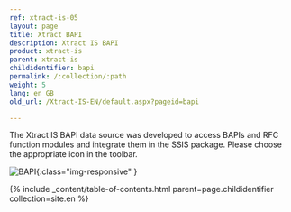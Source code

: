 ```yaml
---
ref: xtract-is-05
layout: page
title: Xtract BAPI
description: Xtract IS BAPI
product: xtract-is
parent: xtract-is
childidentifier: bapi
permalink: /:collection/:path
weight: 5
lang: en_GB
old_url: /Xtract-IS-EN/default.aspx?pageid=bapi

---
```

The Xtract IS BAPI data source was developed to access BAPIs and RFC function modules and integrate them in the SSIS package.
Please choose the appropriate icon in the toolbar.

![BAPI](/img/content/BAPI.png){:class="img-responsive" }

{% include _content/table-of-contents.html parent=page.childidentifier collection=site.en %}